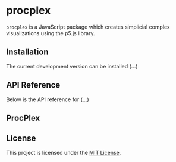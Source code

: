 # procplex
`procplex` is a JavaScript package which creates simplicial complex visualizations using the p5.js library.


## Installation

The current development version can be installed (...)



## API Reference

Below is the API reference for (...)



## ProcPlex



## License

This project is licensed under the [MIT License](https://opensource.org/licenses/MIT).
